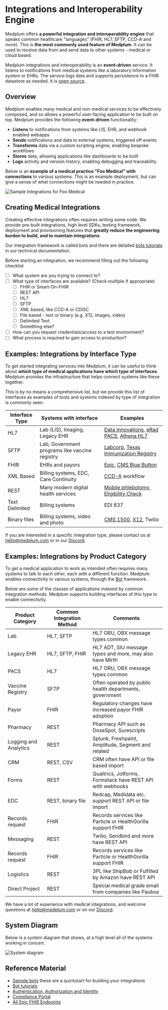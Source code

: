 # Integrations and Interoperability Engine

Medplum offers **a powerful integration and interoperability engine** that speaks common healthcare "languages" (FHIR, HL7, SFTP, CCD-A and more). This is **the most commonly used feature of Medplum**. It can be used to receive data from and send data to other systems - medical or cloud based.

Medplum integrations and interoperability is an **event-driven** service. It listens to notifications from medical systems like a laboratory information system or EHRs. The service logs data and supports persistence to a FHIR datastore as needed. It is [open source](https://github.com/medplum/medplum).

## Overview

Medplum enables many medical and non-medical services to be effectively composed, and so allows a powerful user-facing application to be built on top. Medplum provides the following **event-driven** functionality:

- **Listens** to notifications from systems like LIS, EHR, and webhook enabled webapps
- **Sends** notifications and data to external systems, triggered off events
- **Transforms** data via a custom scripting engine, enabling bespoke workflows
- **Stores** data, allowing applications like dashboards to be built
- **Logs** activity and version history, enabling debugging and traceability

Below is an **example of a medical practice "Foo Medical" with connections** to various systems. This is an example deployment, but can give a sense of what connections might be needed in practice.

![Sample Integrations for Foo Medical](../products/img/medplum-interop-example.png)

## Creating Medical Integrations

Creating effective integrations often requires writing some code. We provide pre-built integrations, high level SDKs, testing framework, deployment and provisioning features that **greatly reduce the engineering burden to build, and to maintain integrations**.

Our integration framework is called bots and there are detailed [bots tutorials](/docs/bots) in our technical documentation.

Before starting an integration, we recommend filling out the following checklist

- [ ] What system are you trying to connect to?
- [ ] What type of interfaces are available? (Check multiple if appropriate)
  - [ ] FHIR or Smart-On-FHIR
  - [ ] REST API
  - [ ] HL7
  - [ ] SFTP
  - [ ] XML based, like CCD-A or CDISC
  - [ ] File based - text or binary (e.g. X12, images, video)
  - [ ] Delimited Text
  - [ ] Something else?
- [ ] How can you request credentials/access to a test environment?
- [ ] What process is required to gain access to production?

## Examples: Integrations by Interface Type

To get started integrating services into Medplum, it can be useful to think about **which type of medical applications have which type of interfaces**. Medplum provides the infrastructure that helps connect systems like these together.

This is by no means a comprehensive list, but we provide this list of interfaces as examples of tools and systems indexed by type of integration is commonly seen.

| Interface Type | Systems with interface                         | Examples                                                                                                                                                                                                                                                                      |
| -------------- | ---------------------------------------------- | ----------------------------------------------------------------------------------------------------------------------------------------------------------------------------------------------------------------------------------------------------------------------------- |
| HL7            | Lab (LIS), Imaging, Legacy EHR                 | [Data Innovations](https://datainnovations.com/), [eRad PACS](https://erad.com/services/hl7-interface-engine-emr-integration/), [Athena HL7](https://www.athenahealth.com/~/media/athenaweb/files/developer-portal/clinical_results_interface_implementation_guide.pdf?la=en) |
| SFTP           | Lab, Government programs like vaccine registry | [Labcorp](https://www.labcorp.com/organizations/employers/it-solutions/integration-solutions), [Texas Immunization Registry](https://www.dshs.texas.gov/immunize/immtrac/docs/11-15236---Secure-File-Transfer-Protocol-Specifications.pdf)                                    |
| FHIR           | EHRs and payors                                | [Epic](https://fhir.epic.com), [CMS Blue Button](https://bluebutton.cms.gov/developers/)                                                                                                                                                                                      |
| XML Based      | Billing systems, EDC, Care Continuity          | [CCD-A](https://www.ihs.gov/rpms/PackageDocs/BCCD/bccd020u.pdf) workflow                                                                                                                                                                                                      |
| REST           | Many modern digital health services            | [Mobile phlebotomy](https://axle-health.readme.io/reference/create-a-new-address), [Eligibility Check](https://opkit.co/)                                                                                                                                                     |
| Text Delimited | Billing systems                                | EDI 837                                                                                                                                                                                                                                                                       |
| Binary files   | Billing systems, video and photo               | [CMS 1500](https://www.cms.gov/Medicare/Billing/ElectronicBillingEDITrans/16_1500), [X12](https://x12.org/examples), Twilio                                                                                                                                                   |

If you are interested in a specific integration type, please contact us at hello@medplum.com or in our [Discord](https://discord.gg/UBAWwvrVeN).

## Examples: Integrations by Product Category

To get a medical application to work as intended often requires many systems to talk to each other, each with a different function. Medplum enables connectivity to various systems, through the [Bot](/docs/bots) framework.

Below are some of the classes of applications indexed by common integration methods. Medplum supports building interfaces of this type to enable connectivity.

| Product Category      | Common Integration Method | Comments                                                     |
| --------------------- | ------------------------- | ------------------------------------------------------------ |
| Lab                   | HL7, SFTP                 | HL7 ORU, OBX message types common                            |
| Legacy EHR            | HL7, SFTP, FHIR           | HL7 ADT, SIU message types and more, may also have Mirth     |
| PACS                  | HL7                       | HL7 ORU, OBX message types common                            |
| Vaccine Registry      | SFTP                      | Often operated by public health departments, government      |
| Payor                 | FHIR                      | Regulatory changes have increased payor FHIR adoption        |
| Pharmacy              | REST                      | Pharmacy API such as DoseSpot, Surescripts                   |
| Logging and Analytics | REST                      | Splunk, Freshpaint, Amplitude, Segment and related           |
| CRM                   | REST, CSV                 | CRM often have API or file based import                      |
| Forms                 | REST                      | Qualtrics, Jotforms, Formstack have REST API with webhooks   |
| EDC                   | REST, binary file         | Redcap, Medidata etc. support REST API or file import        |
| Records request       | FHIR                      | Records services like Particle or HealthGorilla support FHIR |
| Messaging             | REST                      | Twilio, Sendbird and more have REST API                      |
| Records request       | FHIR                      | Records services like Particle or HealthGorilla support FHIR |
| Logistics             | REST                      | 3PL like ShipBob or Fulfilled by Amazon have REST API        |
| Direct Project        | REST                      | Special medical grade email from companies like Paubox       |

We have a lot of experience with medical integrations, and welcome questions at hello@medplum.com or on our [Discord](https://discord.gg/UBAWwvrVeN).

## System Diagram

Below is a system diagram that shows, at a high level all of the systems working in concert.

![System diagram](../products/img/detailed-medplum-system-diagram.png)

## Reference Material

- [Sample bots](https://github.com/medplum/medplum-demo-bots) these are a quickstart for building your integrations
- [Bot tutorials](/docs/bots)
- [Authentication, Authorization and Identity](/docs/auth)
- [Compliance Portal](/docs/compliance)
- [All Epic FHIR Endpoints](https://open.epic.com/MyApps/Endpoints)
